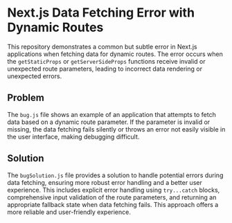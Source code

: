 # Next.js Data Fetching Error with Dynamic Routes

This repository demonstrates a common but subtle error in Next.js applications when fetching data for dynamic routes.  The error occurs when the `getStaticProps` or `getServerSideProps` functions receive invalid or unexpected route parameters, leading to incorrect data rendering or unexpected errors.

## Problem
The `bug.js` file shows an example of an application that attempts to fetch data based on a dynamic route parameter.  If the parameter is invalid or missing, the data fetching fails silently or throws an error not easily visible in the user interface, making debugging difficult. 

## Solution
The `bugSolution.js` file provides a solution to handle potential errors during data fetching, ensuring more robust error handling and a better user experience.  This includes explicit error handling using `try...catch` blocks, comprehensive input validation of the route parameters, and returning an appropriate fallback state when data fetching fails.  This approach offers a more reliable and user-friendly experience.